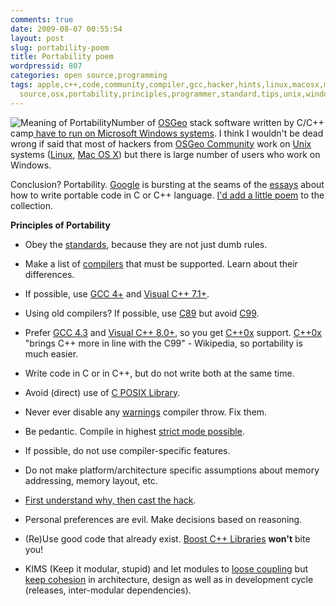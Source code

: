 ```yaml
---
comments: true
date: 2009-08-07 00:55:54
layout: post
slug: portability-poem
title: Portability poem
wordpressid: 807
categories: open source,programming
tags: apple,c++,code,community,compiler,gcc,hacker,hints,linux,macosx,microsoft,msvc,open
  source,osx,portability,principles,programmer,standard,tips,unix,windows
---
```


![Meaning of Portability](/images/portability-toytoy.jpg)Number of [OSGeo](http://osgeo.org) stack software written by C/C++ camp[ have to run on Microsoft Windows systems](http://lists.osgeo.org/pipermail/discuss/2009-August/005644.html). I think I wouldn't be dead wrong if said that most of hackers from [OSGeo Community](http://wiki.osgeo.org/wiki/Category:OSGeo_Member) work on [Unix](http://xkcd.com/) systems ([Linux](http://en.wikipedia.org/wiki/Linux), [Mac OS X](http://en.wikipedia.org/wiki/Mac_OS_X))  but there is large number of users who work on Windows.





Conclusion? Portability. [Google](/?p=758) is bursting at the seams of the [essays](http://www.cuil.com/search?q=c+c%2B%2B+portability) about how to write portable code in C or C++ language. [I'd add a little poem](http://lists.osgeo.org/pipermail/discuss/2009-August/005646.html) to the collection.





**Principles of Portability**






  * Obey the [standards](http://en.wikipedia.org/wiki/ISO/IEC_14882), because they are not just dumb rules.


  * Make a list of [compilers](http://en.wikipedia.org/wiki/List_of_compilers#C.2FC.2B.2B_compilers) that must be supported. Learn about their differences.


  * If possible, use [GCC 4+](http://gcc.gnu.org/) and [Visual C++ 7.1+](http://en.wikipedia.org/wiki/Visual_C%2B%2B).


  * Using old compilers? If possible, use [C89](http://en.wikipedia.org/wiki/C89_(C_version)#ANSI_C_and_ISO_C) but avoid [C99](http://en.wikipedia.org/wiki/C99).


  * Prefer [GCC 4.3](http://gcc.gnu.org/gcc-4.3/changes.html) and [Visual C++ 8.0+](http://msdn.microsoft.com/en-us/library/bb531344.aspx?ppud=4), so you get [C++0x](http://en.wikipedia.org/wiki/C%2B%2B0x) support. [C++0x](http://en.wikipedia.org/wiki/C%2B%2B_Technical_Report_1) "brings C++ more in line with the C99" - Wikipedia, so portability is much easier.


  * Write code in C or in C++, but do not write both at the same time.


  * Avoid (direct) use of [C POSIX Library](http://en.wikipedia.org/wiki/C_POSIX_library).


  * Never ever disable any [warnings](http://np237.livejournal.com/22270.html) compiler throw. Fix them.


  * Be pedantic. Compile in highest [strict mode possible](http://peter.hates-software.com/2004/08/20/6550cefa.html).


  * If possible, do not use compiler-specific features.


  * Do not make platform/architecture specific assumptions about memory addressing, memory layout, etc.


  * [First understand why, then cast the hack](http://www.cellperformance.com/mike_acton/2006/06/understanding_strict_aliasing.html).


  * Personal preferences are evil. Make decisions based on reasoning.


  * (Re)Use good code that already exist. [Boost C++ Libraries](http://www.boost.org/) **won't** bite you!


  * KIMS (Keep it modular, stupid) and let modules to [loose coupling](http://en.wikipedia.org/wiki/Loose_coupling) but [keep cohesion](http://en.wikipedia.org/wiki/Cohesion_(computer_science)) in architecture, design as well as in development cycle (releases, inter-modular dependencies).


